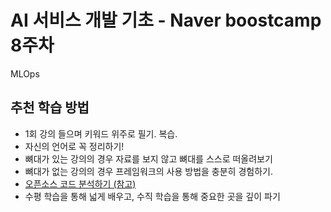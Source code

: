 # AI 서비스 개발 기초 - Naver boostcamp 8주차 

MLOps

## 추천 학습 방법
- 1회 강의 들으며 키워드 위주로 필기. 복습.
- 자신의 언어로 꼭 정리하기!
- 뼈대가 있는 강의의 경우 자료를 보지 않고 뼈대를 스스로 떠올려보기
- 뼈대가 없는 강의의 경우 프레임워크의 사용 방법을 충분히 경험하기.
- [오픈소스 코드 분석하기 (참고)](https://zzsza.github.io/development/2020/07/19/opensource-analysis/)
- 수평 학습을 통해 넓게 배우고, 수직 학습을 통해 중요한 곳을 깊이 파기


